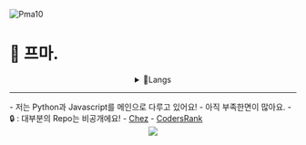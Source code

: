 
<p align="left"> <img src="https://komarev.com/ghpvc/?username=Pma10&label=Profile%20views&color=0e75b6&style=flat" alt="Pma10" /> </p>

<!--
**Pma10/Pma10** is a ✨ _special_ ✨ repository because its `README.md` (this file) appears on your GitHub profile.

Here are some ideas to get you started:

- 🔭 I’m currently working on ...
- 🌱 I’m currently learning ...
- 👯 I’m looking to collaborate on ...
- 🤔 I’m looking for help with ...
- 💬 Ask me about ...
- 📫 How to reach me: ...
- 😄 Pronouns: ...
- ⚡ Fun fact: ...
-->
# 👋 프마.
<div align=center>
  <details>
    <summary>
      🌟Langs
    </summary>
    <img src="https://img.shields.io/badge/Python-3776AB?style=for-the-badge&logo=python&logoColor=white" />
    <img src="https://img.shields.io/badge/javascript-F7DF1E.svg?style=for-the-badge&logo=javascript&logoColor=20232a" />
  </details>
  <hr>
  <img src=>
</div>
- 저는 Python과 Javascript를 메인으로 다루고 있어요!
- 아직 부족한면이 많아요.
- 🔒 : 대부분의 Repo는 비공개에요!
- <a href="https://koreanbots.dev/bots/1206535811181318225">Chez</a>
- <a href="https://profile.codersrank.io/user/pma10">CodersRank</a>

<div align = "center"> <a href="https://github.com/anuraghazra/github-readme-stats"> <img align="center" src="https://github-readme-stats.vercel.app/api/top-langs?username=Pma10&layout=compact&langs_count=10&bg_color=45,C33764,1D2671&title_color=ffffff&text_color=ffffff&hide_border=False" /> </a> </div>
